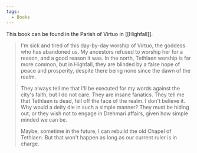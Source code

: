 ```yaml
---
tags:
  - Books
---
```


This book can be found in the Parish of Virtuo in [[Highfall]].

> I'm sick and tired of this day-by-day worship of Virtuo, the goddess who has abandoned us. My ancestors refused to worship her for a reason, and a good reason it was. In the north, Tethlaen worship is far more common, but in Highfall, they are blinded by a false hope of peace and prosperity, despite there being none since the dawn of the realm.
>
> They always tell me that I'll be executed for my words against the city's faith, but I do not care. They are insane fanatics. They tell me that Tethlaen is dead, fell off the face of the realm. I don't believe it. Why would a deity die in such a simple manner? They must be hiding out, or they wish not to engage in Drehmari affairs, given how simple minded we can be.
>
> Maybe, sometime in the future, I can rebuild the old Chapel of Tethlaen. But that won't happen as long as our current ruler is in charge.
